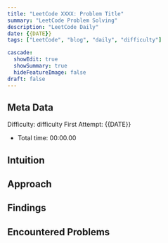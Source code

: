 ```yaml
---
title: "LeetCode XXXX: Problem Title"
summary: "LeetCode Problem Solving"
description: "LeetCode Daily"
date: {{DATE}}
tags: ["LeetCode", "blog", "daily", "difficulty"]

cascade:
  showEdit: true
  showSummary: true
  hideFeatureImage: false
draft: false
---
```


## Meta Data

Difficulty: difficulty
First Attempt: {{DATE}}
- Total time: 00:00.00

## Intuition

## Approach

## Findings

## Encountered Problems 